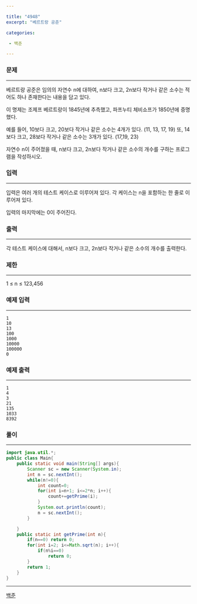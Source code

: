 ```yaml
---

title: "4948"
excerpt: "베르트랑 공준"

categories:

 - 백준 

---
```


### 문제

---

베르트랑 공준은 임의의 자연수 n에 대하여, n보다 크고, 2n보다 작거나 같은 소수는 적어도 하나 존재한다는 내용을 담고 있다.

이 명제는 조제프 베르트랑이 1845년에 추측했고, 파프누티 체비쇼프가 1850년에 증명했다.

예를 들어, 10보다 크고, 20보다 작거나 같은 소수는 4개가 있다. (11, 13, 17, 19) 또, 14보다 크고, 28보다 작거나 같은 소수는 3개가 있다. (17,19, 23)

자연수 n이 주어졌을 때, n보다 크고, 2n보다 작거나 같은 소수의 개수를 구하는 프로그램을 작성하시오. 





### 입력

---

입력은 여러 개의 테스트 케이스로 이루어져 있다. 각 케이스는 n을 포함하는 한 줄로 이루어져 있다.

입력의 마지막에는 0이 주어진다.



### 출력

---

각 테스트 케이스에 대해서, n보다 크고, 2n보다 작거나 같은 소수의 개수를 출력한다.



### 제한

---

1 ≤ n ≤ 123,456



### 예제 입력

---

```
1
10
13
100
1000
10000
100000
0
```



### 예제 출력

---

```
1
4
3
21
135
1033
8392
```



### 풀이

---

```java
import java.util.*;
public class Main{
    public static void main(String[] args){
        Scanner sc = new Scanner(System.in);
        int n = sc.nextInt();
        while(n!=0){
            int count=0;
            for(int i=n+1; i<=2*n; i++){
                count+=getPrime(i);
            }
            System.out.println(count);
            n = sc.nextInt();
        }

    }
    public static int getPrime(int n){
        if(n==0) return 0;
        for(int i=2; i<=Math.sqrt(n); i++){
            if(n%i==0)
                return 0;
        }
        return 1;
    }
}
```









---

[백준](https://www.acmicpc.net/problem/4948)



